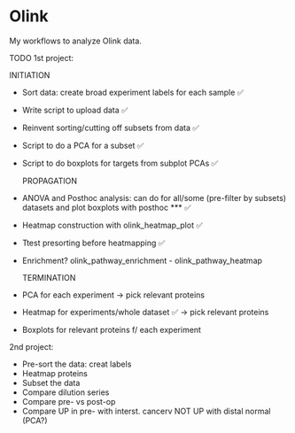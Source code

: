# Olink
My workflows to analyze Olink data.

TODO
1st project:

  
  INITIATION
- Sort data: create broad experiment labels for each sample ✅
- Write script to upload data ✅
- Reinvent sorting/cutting off subsets from data ✅
- Script to do a PCA for a subset ✅
- Script to do boxplots for targets from subplot PCAs ✅
  
  PROPAGATION
- ANOVA and Posthoc analysis: can do for all/some (pre-filter by subsets) datasets and plot boxplots with posthoc *** ✅
- Heatmap construction with olink_heatmap_plot ✅
- Ttest presorting before heatmapping ✅
- Enrichment? olink_pathway_enrichment - olink_pathway_heatmap
  
  TERMINATION
- PCA for each experiment -> pick relevant proteins
- Heatmap for experiments/whole dataset ✅ -> pick relevant proteins 
- Boxplots for relevant proteins f/ each experiment

  
2nd project:
- Pre-sort the data: creat labels
- Heatmap proteins
- Subset the data
- Compare dilution series
- Compare pre- vs post-op
- Compare UP in pre- with interst. cancerv NOT UP with distal normal (PCA?)
